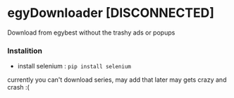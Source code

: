 # egyDownloader [DISCONNECTED]
Download from egybest without the trashy ads or popups 


### Instalition
* install selenium : ```pip install selenium```

currently you can't download series, may add that later
may gets crazy and crash :(

